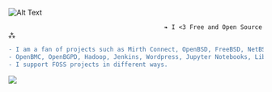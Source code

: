 ![Alt Text](https://user-images.githubusercontent.com/65868461/119200030-237ab780-ba5a-11eb-8f2f-1cbc34408a9e.gif)
                                  
                                               ❧ I <3 Free and Open Source ⁂   
                                  
```diff
- I am a fan of projects such as Mirth Connect, OpenBSD, FreeBSD, NetBSD, PostgreSQL, PostGIS, QGIS, OSCAR EMR, Open Dental, OpenSSH, 
- OpenBMC, OpenBGPD, Hadoop, Jenkins, Wordpress, Jupyter Notebooks, LibreOffice, illumos, openSUSE, Inkscape, R, Firefox the list goes on.. 
- I support FOSS projects in different ways.
```
![](https://komarev.com/ghpvc/?username=asterismm54&color=FF0000)
